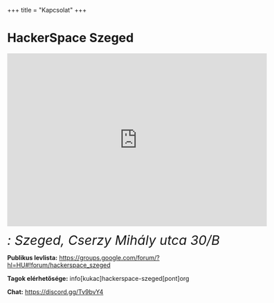 +++
title = "Kapcsolat"
+++

# HackerSpace Szeged

<iframe style="border: 0;" src="https://www.google.com/maps/embed?pb=!1m0!3m2!1shu!2shu!4v1473882580769!6m8!1m7!1sKn95vCTmaGnVrMZs0D4sXw!2m2!1d46.26026876977257!2d20.13194914314797!3f189.65892655168904!4f8.977179313612169!5f0.4000000000000002" allowfullscreen="allowfullscreen" width="600" height="400" frameborder="0"></iframe>

<link rel="stylesheet" href="https://use.fontawesome.com/releases/v5.8.1/css/all.css" integrity="sha384-50oBUHEmvpQ+1lW4y57PTFmhCaXp0ML5d60M1M7uH2+nqUivzIebhndOJK28anvf" crossorigin="anonymous">

<i class="fa fa-map-marked-alt" style="font-size:30px">: Szeged, Cserzy Mihály utca 30/B</i>

<a href=https://join.skype.com/njgVIxHImwM2><i class="fab fa-skype" style="font-size:40px"></i></a>        <a href=https://www.facebook.com/Hackerspace-Szeged-100898773575308><i class="fab fa-facebook-square" style="font-size:40px"></i></a>       <a href=https://www.meetup.com/Hackerspace-Szeged-workshops-and-meetups><i class="fab fa-meetup" style="font-size:35px"></i> </a>


**Publikus levlista:** https://groups.google.com/forum/?hl=HU#!forum/hackerspace_szeged

**Tagok elérhetősége:** info[kukac]hackerspace-szeged[pont]org

**Chat:** https://discord.gg/Tv9bvY4